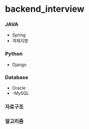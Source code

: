 # backend_interview


### JAVA
- Spring
- 객체지향

### Python
- Django

### Database
- Oracle
- -MySQL

### 자료구조

### 알고리즘
